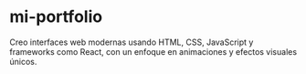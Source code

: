 # mi-portfolio
Creo interfaces web modernas usando HTML, CSS, JavaScript y frameworks como React, con un enfoque en animaciones y efectos visuales únicos.
